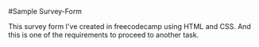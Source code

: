 #Sample Survey-Form

This survey form I've created in freecodecamp using HTML and CSS.
And this is one of the requirements to proceed to another task.
